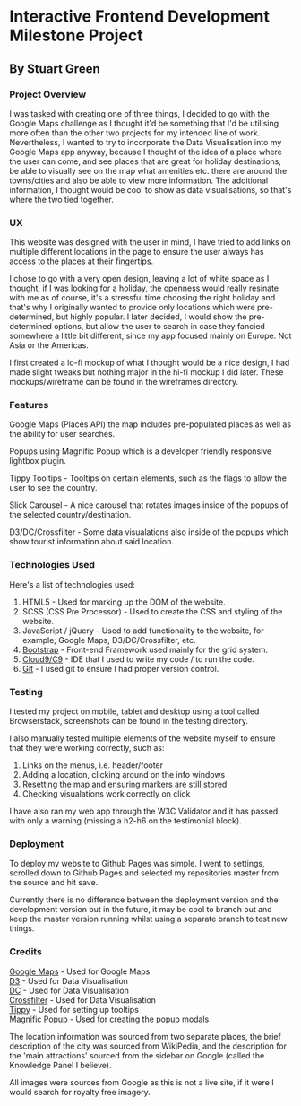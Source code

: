 # Interactive Frontend Development Milestone Project
## By Stuart Green

### Project Overview
I was tasked with creating one of three things, I decided to go with the Google Maps challenge as I thought it'd be something that I'd be utilising more often than the other two projects for my intended line of work. Nevertheless, I wanted to try to incorporate the Data Visualisation into my Google Maps app anyway, because I thought of the idea of a place where the user can come, and see places that are great for holiday destinations, be able to visually see on the map what amenities etc. there are around the towns/cities and also be able to view more information. The additional information, I thought would be cool to show as data visualisations, so that's where the two tied together.

### UX
This website was designed with the user in mind, I have tried to add links on multiple different locations in the page to ensure the user always has access to the places at their fingertips.

I chose to go with a very open design, leaving a lot of white space as I thought, if I was looking for a holiday, the openness would really resinate with me as of course, it's a stressful time choosing the right holiday and that's why I originally wanted to provide only locations which were pre-determined, but highly popular. I later decided, I would show the pre-determined options, but allow the user to search in case they fancied somewhere a little bit different, since my app focused mainly on Europe. Not Asia or the Americas.

I first created a lo-fi mockup of what I thought would be a nice design, I had made slight tweaks but nothing major in the hi-fi mockup I did later. These mockups/wireframe can be found in the wireframes directory.

### Features
Google Maps (Places API) the map includes pre-populated places as well as the ability for user searches.

Popups using Magnific Popup which is a developer friendly responsive lightbox plugin.

Tippy Tooltips - Tooltips on certain elements, such as the flags to allow the user to see the country.

Slick Carousel - A nice carousel that rotates images inside of the popups of the selected country/destination.

D3/DC/Crossfilter - Some data visualations also inside of the popups which show tourist information about said location.

### Technologies Used
Here's a list of technologies used:

1. HTML5 - Used for marking up the DOM of the website.
2. SCSS (CSS Pre Processor) - Used to create the CSS and styling of the website.
3. JavaScript / jQuery - Used to add functionality to the website, for example; Google Maps, D3/DC/Crossfilter, etc.
4. [Bootstrap](https://getbootstrap.com/) - Front-end Framework used mainly for the grid system.
5. [Cloud9/C9](https://c9.io) - IDE that I used to write my code / to run the code.
6. [Git](https://git-scm.com/) - I used git to ensure I had proper version control.

### Testing
I tested my project on mobile, tablet and desktop using a tool called Browserstack, screenshots can be found in the testing directory.

I also manually tested multiple elements of the website myself to ensure that they were working correctly, such as:

1. Links on the menus, i.e. header/footer
2. Adding a location, clicking around on the info windows
3. Resetting the map and ensuring markers are still stored
4. Checking visualations work correctly on click

I have also ran my web app through the W3C Validator and it has passed with only a warning (missing a h2-h6 on the testimonial block).

### Deployment
To deploy my website to Github Pages was simple. I went to settings, scrolled down to Github Pages and selected my repositories master from the source and hit save.

Currently there is no difference between the deployment version and the development version but in the future, it may be cool to branch out and keep the master version running whilst using a separate branch to test new things.

### Credits
[Google Maps](https://developers.google.com/maps/documentation/) - Used for Google Maps  
[D3](https://d3js.org/) - Used for Data Visualisation  
[DC](https://dc-js.github.io/dc.js/) - Used for Data Visualisation  
[Crossfilter](https://square.github.io/crossfilter/) - Used for Data Visualisation  
[Tippy](https://atomiks.github.io/tippyjs/) - Used for setting up tooltips  
[Magnific Popup](https://dimsemenov.com/plugins/magnific-popup/) - Used for creating the popup modals  

The location information was sourced from two separate places, the brief description of the city was sourced from WikiPedia, and the description for the 'main attractions' sourced from the sidebar on Google (called the Knowledge Panel I believe).

All images were sources from Google as this is not a live site, if it were I would search for royalty free imagery.